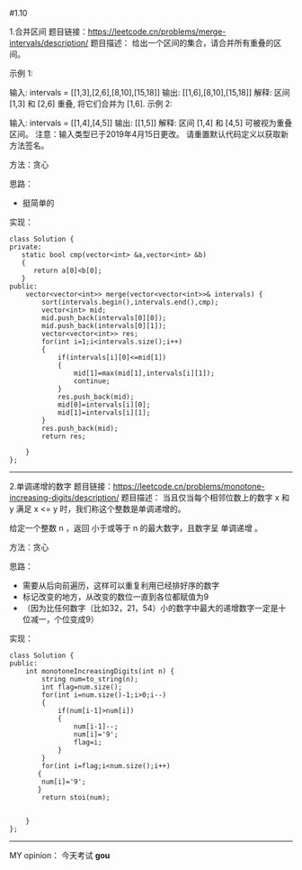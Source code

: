#1.10

1.合并区间
题目链接：https://leetcode.cn/problems/merge-intervals/description/
题目描述：
给出一个区间的集合，请合并所有重叠的区间。

示例 1:

输入: intervals = [[1,3],[2,6],[8,10],[15,18]]
输出: [[1,6],[8,10],[15,18]]
解释: 区间 [1,3] 和 [2,6] 重叠, 将它们合并为 [1,6].
示例 2:

输入: intervals = [[1,4],[4,5]]
输出: [[1,5]]
解释: 区间 [1,4] 和 [4,5] 可被视为重叠区间。
注意：输入类型已于2019年4月15日更改。 请重置默认代码定义以获取新方法签名。

方法：贪心

思路：
- 挺简单的

实现：
```
class Solution {
private:
   static bool cmp(vector<int> &a,vector<int> &b)
   {
      return a[0]<b[0];
   }
public:
    vector<vector<int>> merge(vector<vector<int>>& intervals) {
        sort(intervals.begin(),intervals.end(),cmp);
        vector<int> mid;
        mid.push_back(intervals[0][0]);
        mid.push_back(intervals[0][1]);
        vector<vector<int>> res;
        for(int i=1;i<intervals.size();i++)
        {
            if(intervals[i][0]<=mid[1])
            {
                mid[1]=max(mid[1],intervals[i][1]);
                continue;
            }
            res.push_back(mid);
            mid[0]=intervals[i][0];
            mid[1]=intervals[i][1];
        }
        res.push_back(mid);
        return res;

    }
};
```

***
2.单调递增的数字
题目链接：https://leetcode.cn/problems/monotone-increasing-digits/description/
题目描述：
当且仅当每个相邻位数上的数字 x 和 y 满足 x <= y 时，我们称这个整数是单调递增的。

给定一个整数 n ，返回 小于或等于 n 的最大数字，且数字呈 单调递增 。

方法：贪心

思路：
- 需要从后向前遍历，这样可以重复利用已经排好序的数字
- 标记改变的地方，从改变的数位一直到各位都赋值为9
- （因为比任何数字（比如32，21，54）小的数字中最大的递增数字一定是十位减一，个位变成9）

实现：
```
class Solution {
public:
    int monotoneIncreasingDigits(int n) {
        string num=to_string(n);
        int flag=num.size();
        for(int i=num.size()-1;i>0;i--)
        {
            if(num[i-1]>num[i])
            {
                num[i-1]--;
                num[i]='9';
                flag=i;
            }
        }
        for(int i=flag;i<num.size();i++)
       {
        num[i]='9';
       }
        return stoi(num);

        
    }
};
```

***
MY opinion：
今天考试
**gou**